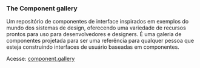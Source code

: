 ### The Component gallery
Um repositório de componentes de interface inspirados em exemplos do mundo dos sistemas de design, oferecendo uma variedade de recursos prontos para uso para desenvolvedores e designers. É uma galeria de componentes projetada para ser uma referência para qualquer pessoa que esteja construindo interfaces de usuário baseadas em componentes.

Acesse: [component.gallery](https://component.gallery)
